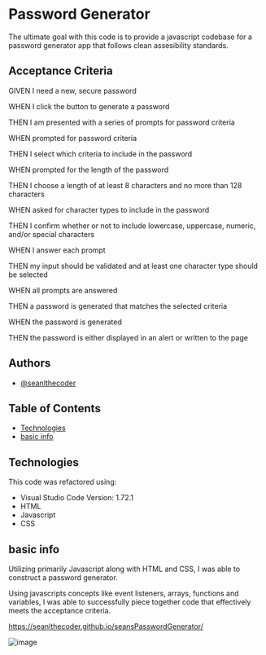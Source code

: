 
# Password Generator

The ultimate goal with this code is to provide a javascript codebase for a password generator app that follows clean assesibility standards.



## Acceptance Criteria

GIVEN I need a new, secure password

WHEN I click the button to generate a password

THEN I am presented with a series of prompts for password criteria

WHEN prompted for password criteria

THEN I select which criteria to include in the password

WHEN prompted for the length of the password

THEN I choose a length of at least 8 characters and no more than 128 characters

WHEN asked for character types to include in the password

THEN I confirm whether or not to include lowercase, uppercase, numeric, and/or special characters

WHEN I answer each prompt

THEN my input should be validated and at least one character type should be selected

WHEN all prompts are answered

THEN a password is generated that matches the selected criteria

WHEN the password is generated

THEN the password is either displayed in an alert or written to the page




## Authors

- [@seanlthecoder](https://github.com/seanlthecoder)




## Table of Contents
* [Technologies](#technologies)
* [basic info](#basic-info)




## Technologies

This code was refactored using:
- Visual Studio Code
  Version: 1.72.1
- HTML
- Javascript
- CSS



## basic info

Utilizing primarily Javascript along with HTML and CSS, I was able to construct a password generator.

Using javascripts concepts like event listeners, arrays, functions and variables, I was able to successfully
piece together code that effectively meets the acceptance criteria.


https://seanlthecoder.github.io/seansPasswordGenerator/


![image](https://user-images.githubusercontent.com/111099189/203713389-38150862-ddc6-4b5d-ba3b-bc94328013d3.png)

